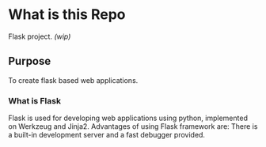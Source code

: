 # What is this Repo

Flask project.
*(wip)*

## Purpose

To create flask based web applications.

### What is Flask

Flask is used for developing web applications using python, implemented on Werkzeug and Jinja2. Advantages of using Flask framework are: There is a built-in development server and a fast debugger provided.